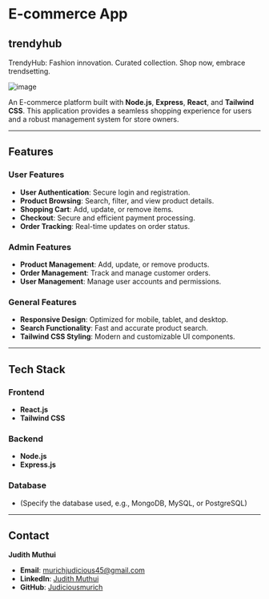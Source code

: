 # E-commerce App
## trendyhub
TrendyHub: Fashion innovation. Curated collection. Shop now, embrace trendsetting.

![image](https://github.com/user-attachments/assets/48afed8d-0598-46d4-acba-950e33d7fc0c)


An E-commerce platform built with **Node.js**, **Express**, **React**, and **Tailwind CSS**. This application provides a seamless shopping experience for users and a robust management system for store owners.

---

## Features

### User Features
- **User Authentication**: Secure login and registration.
- **Product Browsing**: Search, filter, and view product details.
- **Shopping Cart**: Add, update, or remove items.
- **Checkout**: Secure and efficient payment processing.
- **Order Tracking**: Real-time updates on order status.

### Admin Features
- **Product Management**: Add, update, or remove products.
- **Order Management**: Track and manage customer orders.
- **User Management**: Manage user accounts and permissions.

### General Features
- **Responsive Design**: Optimized for mobile, tablet, and desktop.
- **Search Functionality**: Fast and accurate product search.
- **Tailwind CSS Styling**: Modern and customizable UI components.

---

## Tech Stack

### Frontend
- **React.js**
- **Tailwind CSS**

### Backend
- **Node.js**
- **Express.js**

### Database
- (Specify the database used, e.g., MongoDB, MySQL, or PostgreSQL)

---


## Contact

**Judith Muthui**  
- **Email**: [murichjudicious45@gmail.com](mailto:murichjudicious45@gmail.com)  
- **LinkedIn**: [Judith Muthui](https://www.linkedin.com/in/judith-muthui-16b535263/)  
- **GitHub**: [Judiciousmurich](https://github.com/Judiciousmurich)
